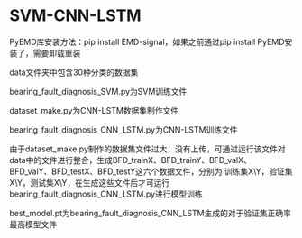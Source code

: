 # SVM-CNN-LSTM

PyEMD库安装方法：pip install EMD-signal，如果之前通过pip install PyEMD安装了，需要卸载重装

data文件夹中包含30种分类的数据集

bearing_fault_diagnosis_SVM.py为SVM训练文件

dataset_make.py为CNN-LSTM数据集制作文件

bearing_fault_diagnosis_CNN_LSTM.py为CNN-LSTM训练文件


由于dataset_make.py制作的数据集文件过大，没有上传，可通过运行该文件对data中的文件进行整合，生成BFD_trainX、BFD_trainY、BFD_valX、BFD_valY、BFD_testX、BFD_testY这六个数据文件，分别为
训练集X\Y，验证集X\Y，测试集X\Y，在生成这些文件后才可运行bearing_fault_diagnosis_CNN_LSTM.py进行模型训练

best_model.pt为bearing_fault_diagnosis_CNN_LSTM生成的对于验证集正确率最高模型文件
